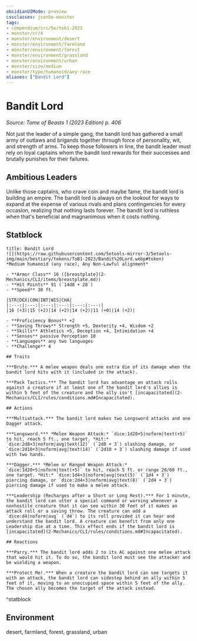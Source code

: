 ```yaml
---
obsidianUIMode: preview
cssclasses: json5e-monster
tags:
- compendium/src/5e/tob1-2023
- monster/cr/4
- monster/environment/desert
- monster/environment/farmland
- monster/environment/forest
- monster/environment/grassland
- monster/environment/urban
- monster/size/medium
- monster/type/humanoid/any-race
aliases: ["Bandit Lord"]
---
```

# Bandit Lord
*Source: Tome of Beasts 1 (2023 Edition) p. 406*  

Not just the leader of a simple gang, the bandit lord has gathered a small army of outlaws and brigands together through force of personality, wit, and strength of arms. To keep those followers in line, the bandit leader must rely on loyal captains whom the bandit lord rewards for their successes and brutally punishes for their failures.

## Ambitious Leaders

Unlike those captains, who crave coin and maybe fame, the bandit lord is building an empire. The bandit lord is always on the lookout for ways to expand at the expense of various rivals and plans contingencies for every occasion, realizing that nothing lasts forever. The bandit lord is ruthless when that's beneficial and magnanimous when it costs nothing.

## Statblock

```ad-statblock
title: Bandit Lord
![](https://raw.githubusercontent.com/5etools-mirror-3/5etools-img/main/bestiary/tokens/ToB1-2023/Bandit%20Lord.webp#token)
*Medium humanoid (any race), Any Non-Lawful alignment*

- **Armor Class** 16 ([breastplate](2-Mechanics/CLI/items/breastplate.md))
- **Hit Points** 91 (`14d8 + 28`)
- **Speed** 30 ft.

|STR|DEX|CON|INT|WIS|CHA|
|:---:|:---:|:---:|:---:|:---:|:---:|
|16 (+3)|15 (+2)|14 (+2)|14 (+2)|11 (+0)|14 (+2)|

- **Proficiency Bonus** +2
- **Saving Throws** Strength +5, Dexterity +4, Wisdom +2
- **Skills** Athletics +5, Deception +4, Intimidation +4
- **Senses** passive Perception 10
- **Languages** any two languages
- **Challenge** 4

## Traits

***Brute.*** A melee weapon deals one extra die of its damage when the bandit lord hits with it (included in the attack).

***Pack Tactics.*** The bandit lord has advantage on attack rolls against a creature if at least one of the bandit lord's allies is within 5 feet of the creature and the ally isn't [incapacitated](2-Mechanics/CLI/rules/conditions.md#Incapacitated).

## Actions

***Multiattack.*** The bandit lord makes two Longsword attacks and one Dagger attack.

***Longsword.*** *Melee Weapon Attack:* `dice:1d20+5|noform|text(+5)` to hit, reach 5 ft., one target. *Hit:* `dice:2d8+3|noform|avg|text(12)` (`2d8 + 3`) slashing damage, or `dice:2d10+3|noform|avg|text(14)` (`2d10 + 3`) slashing damage if used with two hands.

***Dagger.*** *Melee or Ranged Weapon Attack:* `dice:1d20+5|noform|text(+5)` to hit, reach 5 ft. or range 20/60 ft., one target. *Hit:* `dice:1d4+3|noform|avg|text(5)` (`1d4 + 3`) piercing damage, or `dice:2d4+3|noform|avg|text(8)` (`2d4 + 3`) piercing damage if used to make a melee attack.

***Leadership (Recharges after a Short or Long Rest).*** For 1 minute, the bandit lord can utter a special command or warning whenever a nonhostile creature that it can see within 30 feet of it makes an attack roll or a saving throw. The creature can add a `dice:d4|noform|avg` (`d4`) to its roll provided it can hear and understand the bandit lord. A creature can benefit from only one Leadership die at a time. This effect ends if the bandit lord is [incapacitated](2-Mechanics/CLI/rules/conditions.md#Incapacitated).

## Reactions

***Parry.*** The bandit lord adds 2 to its AC against one melee attack that would hit it. To do so, the bandit lord must see the attacker and be wielding a weapon.

***Protect Me!.*** When a creature the bandit lord can see targets it with an attack, the bandit lord can sidestep behind an ally within 5 feet of it, moving to an unoccupied space within 5 feet of the ally. The chosen ally becomes the target of the attack instead.
```
^statblock

## Environment

desert, farmland, forest, grassland, urban